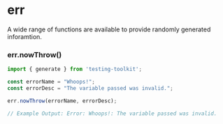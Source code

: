 # err

A wide range of functions are available to provide randomly generated inforamtion.

### err.nowThrow()

```js
import { generate } from 'testing-toolkit';

const errorName = "Whoops!";
const errorDesc = "The variable passed was invalid.";

err.nowThrow(errorName, errorDesc);

// Example Output: Error: Whoops!: The variable passed was invalid.
```
